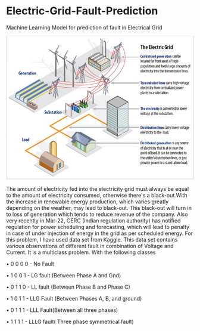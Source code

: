 # Electric-Grid-Fault-Prediction
Machine Learning Model for prediction of fault in Electrical Grid

![Screenshot](grid.jpg)

The amount of electricity fed into the electricity grid must always be equal to the amount of electricity consumed, otherwise there's a black-out.With the increase in renewable energy production, which varies greatly depending on the weather, may lead to black-out. 
This black-out will turn in to loss of generation which tends to reduce revenue of the company. Also very recently in Mar-22, CERC (Indian regulation authority) has notified regulation for power scheduling and forecasting, which will lead to penalty in case of under injection of energy in the grid as per scheduled energy.
For this problem, I have used data set from Kaggle. This data set contains various observations of different fault in combination of Voltage and Current. It is a multiclass problem. With the following classes

•	0 0 0 0 - No Fault

•	1 0 0 1 - LG fault (Between Phase A and Gnd)

•	0 1 1 0 - LL fault (Between Phase B and Phase C)

•	1 0 1 1 - LLG Fault (Between Phases A, B, and ground)

•	0 1 1 1 - LLL Fault(Between all three phases)

•	1 1 1 1 - LLLG fault( Three phase symmetrical fault)
